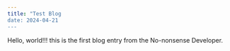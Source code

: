```yaml
---
title: "Test Blog
date: 2024-04-21
---
```

Hello, world!!! this is the first blog entry from the No-nonsense Developer.
